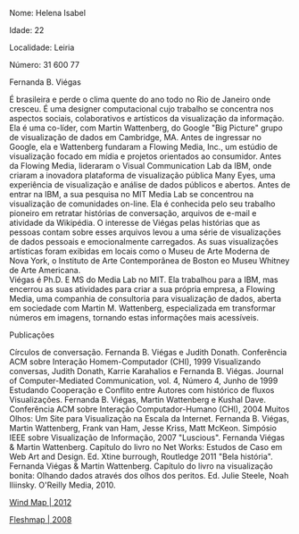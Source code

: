 Nome: Helena Isabel

Idade: 22

Localidade: Leiria

Número: 31 600 77


Fernanda B. Viégas

É brasileira e perde o clima quente do ano todo no Rio de Janeiro onde cresceu.
É uma designer computacional cujo trabalho se concentra nos aspectos sociais, colaborativos e artísticos da visualização da informação. Ela é uma co-líder, com Martin Wattenberg, do Google "Big Picture" grupo de visualização de dados em Cambridge, MA.
Antes de ingressar no Google, ela e Wattenberg fundaram a Flowing Media, Inc., um estúdio de visualização focado em mídia e projetos orientados ao consumidor. Antes da Flowing Media, lideraram o Visual Communication Lab da IBM, onde criaram a inovadora plataforma de visualização pública Many Eyes, uma experiência de visualização e análise de dados públicos e abertos.
Antes de entrar na IBM, a sua pesquisa no MIT Media Lab se concentrou na visualização de comunidades on-line. Ela é conhecida pelo seu trabalho pioneiro em retratar histórias de conversação, arquivos de e-mail e atividade da Wikipédia. O interesse de Viégas pelas histórias que as pessoas contam sobre esses arquivos levou a uma série de visualizações de dados pessoais e emocionalmente carregados.
As suas visualizações artísticas foram exibidas em locais como o Museu de Arte Moderna de Nova York, o Instituto de Arte Contemporânea de Boston eo Museu Whitney de Arte Americana.  
Viégas é Ph.D. E MS do Media Lab no MIT. Ela trabalhou para a IBM, mas encerrou as suas atividades para criar a sua própria empresa, a Flowing Media, uma companhia de consultoria para visualização de dados, aberta em sociedade com Martin M. Wattenberg, especializada em transformar números em imagens, tornando estas informações mais acessíveis.

Publicações

Círculos de conversação. Fernanda B. Viégas e Judith Donath. Conferência ACM sobre Interação Homem-Computador (CHI), 1999 
Visualizando conversas, Judith Donath, Karrie Karahalios e Fernanda B. Viégas. Journal of Computer-Mediated Communication, vol. 4, Número 4, Junho de 1999 
Estudando Cooperação e Conflito entre Autores com histórico de fluxos Visualizações. Fernanda B. Viégas, Martin Wattenberg e Kushal Dave. Conferência ACM sobre Interação Computador-Humano (CHI), 2004 
Muitos Olhos: Um Site para Visualização na Escala da Internet. Fernanda B. Viégas, Martin Wattenberg, Frank van Ham, Jesse Kriss, Matt McKeon. Simpósio IEEE sobre Visualização de Informação, 2007 
"Luscious". Fernanda Viégas & Martin Wattenberg. Capítulo do livro no Net Works: Estudos de Caso em Web Art and Design. Ed. Xtine burrough, Routledge 2011 
"Bela história". Fernanda Viégas & Martin Wattenberg. Capítulo do livro na visualização bonita: Olhando dados através dos olhos dos peritos. Ed. Julie Steele, Noah Iliinsky. O'Reilly Media, 2010. 


[Wind Map | 2012](http://fernandaviegas.com/wind.html)

[Fleshmap | 2008](http://fernandaviegas.com/fleshmap.html)